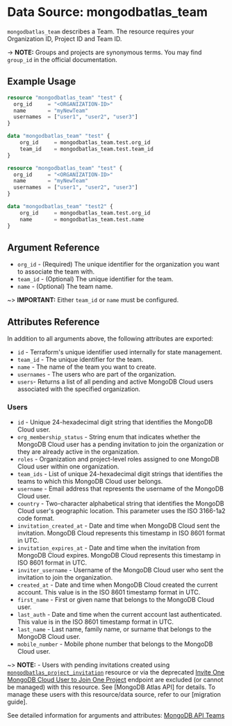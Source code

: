 # Data Source: mongodbatlas_team

`mongodbatlas_team` describes a Team. The resource requires your Organization ID, Project ID and Team ID.

-> **NOTE:** Groups and projects are synonymous terms. You may find `group_id` in the official documentation.

## Example Usage

```terraform
resource "mongodbatlas_team" "test" {
  org_id     = "<ORGANIZATION-ID>"
  name       = "myNewTeam"
  usernames  = ["user1", "user2", "user3"]
}

data "mongodbatlas_team" "test" {
	org_id     = mongodbatlas_team.test.org_id
	team_id    = mongodbatlas_team.test.team_id
}

```

```terraform
resource "mongodbatlas_team" "test" {
  org_id     = "<ORGANIZATION-ID>"
  name       = "myNewTeam"
  usernames  = ["user1", "user2", "user3"]
}

data "mongodbatlas_team" "test2" {
	org_id     = mongodbatlas_team.test.org_id
	name       = mongodbatlas_team.test.name
}
```


## Argument Reference

* `org_id` - (Required) The unique identifier for the organization you want to associate the team with.
* `team_id` - (Optional) The unique identifier for the team.
* `name` - (Optional) The team name.

~> **IMPORTANT:** Either `team_id` or `name` must be configured.


## Attributes Reference

In addition to all arguments above, the following attributes are exported:

* `id` - Terraform's unique identifier used internally for state management.
* `team_id` -  The unique identifier for the team.
* `name` -  The name of the team you want to create.
* `usernames` - The users who are part of the organization.
* `users`- Returns a list of all pending and active MongoDB Cloud users associated with the specified organization.

### Users
* `id` - Unique 24-hexadecimal digit string that identifies the MongoDB Cloud user.
* `org_membership_status` - String enum that indicates whether the MongoDB Cloud user has a pending invitation to join the organization or they are already active in the organization.
* `roles` - Organization and project-level roles assigned to one MongoDB Cloud user within one organization.
* `team_ids` - List of unique 24-hexadecimal digit strings that identifies the teams to which this MongoDB Cloud user belongs.
* `username` - Email address that represents the username of the MongoDB Cloud user.
* `country` - Two-character alphabetical string that identifies the MongoDB Cloud user's geographic location. This parameter uses the ISO 3166-1a2 code format.
* `invitation_created_at` - Date and time when MongoDB Cloud sent the invitation. MongoDB Cloud represents this timestamp in ISO 8601 format in UTC.
* `invitation_expires_at` - Date and time when the invitation from MongoDB Cloud expires. MongoDB Cloud represents this timestamp in ISO 8601 format in UTC.
* `inviter_username` - Username of the MongoDB Cloud user who sent the invitation to join the organization.
* `created_at` - Date and time when MongoDB Cloud created the current account. This value is in the ISO 8601 timestamp format in UTC.
* `first_name` - First or given name that belongs to the MongoDB Cloud user.
* `last_auth` - Date and time when the current account last authenticated. This value is in the ISO 8601 timestamp format in UTC.
* `last_name` - Last name, family name, or surname that belongs to the MongoDB Cloud user.
* `mobile_number` - Mobile phone number that belongs to the MongoDB Cloud user.


~> **NOTE:** - Users with pending invitations created using [`mongodbatlas_project_invitation`](../resources/project_invitation.md) resource or via the deprecated [Invite One MongoDB Cloud User to Join One Project](https://www.mongodb.com/docs/api/doc/atlas-admin-api-v2/operation/operation-createprojectinvitation) endpoint are excluded (or cannot be managed) with this resource. See  [MongoDB Atlas API]<link-to-resource-API> for details. 
To manage these users with this resource/data source, refer to our [migration guide]<link-to-migration-guide>.

See detailed information for arguments and attributes: [MongoDB API Teams](https://docs.atlas.mongodb.com/reference/api/teams-create-one/)
